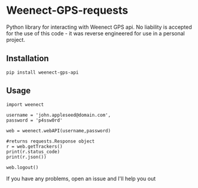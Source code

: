 # Weenect-GPS-requests

Python library for interacting with Weenect GPS api. No liability is accepted for the use of this code - it was reverse engineered for use in a personal project.

## Installation
`pip install weenect-gps-api`

## Usage
```
import weenect

username = 'john.appleseed@domain.com',
password = 'p4ssw0rd'

web = weenect.webAPI(username,password)

#returns requests.Response object
r = web.getTrackers()
print(r.status_code)
print(r.json())

web.logout()
```

If you have any problems, open an issue and I'll help you out
